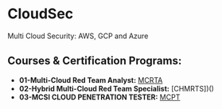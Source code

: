 # CloudSec
Multi Cloud Security: AWS, GCP and Azure

## Courses & Certification Programs:
+ **01-Multi-Cloud Red Team Analyst:** [MCRTA](https://github.com/h4md153v63n/CloudSec/blob/main/01_MCRTA/README.md)
+ **02-Hybrid Multi-Cloud Red Team Specialist:** [CHMRTS])()
+ **03-MCSI CLOUD PENETRATION TESTER:** [MCPT]()

